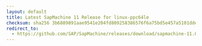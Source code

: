 ```yaml
---
layout: default
title: Latest SapMachine 11 Release for linux-ppc64le
checksum: sha256 3b6889891aae9541e204fd809258386576f6a75bd5e457a5101ddee693142350
redirect_to:
  - https://github.com/SAP/SapMachine/releases/download/sapmachine-11.0.23/sapmachine-jdk-11.0.23_linux-ppc64le_bin.tar.gz
---
```

